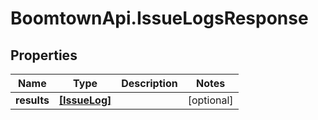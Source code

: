 # BoomtownApi.IssueLogsResponse

## Properties
Name | Type | Description | Notes
------------ | ------------- | ------------- | -------------
**results** | [**[IssueLog]**](IssueLog.md) |  | [optional] 


